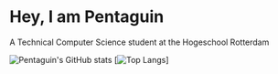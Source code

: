 # Hey, I am Pentaguin
A Technical Computer Science student at the Hogeschool Rotterdam

![Pentaguin's GitHub stats](https://github-readme-stats.vercel.app/api?username=Pentaguin&show_icons=true&theme=dracula)
[![Top Langs](https://github-readme-stats.vercel.app/api/top-langs/?username=Pentaguin&langs_count=8&theme=dracula&show_icons=true)]
